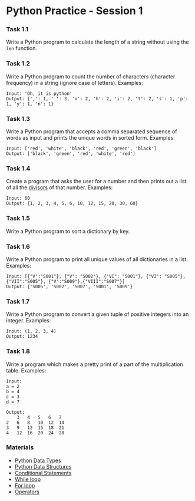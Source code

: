 ﻿# Python Practice - Session 1

### Task 1.1
Write a Python program to calculate the length of a string without using the `len` function.

### Task 1.2
Write a Python program to count the number of characters (character frequency) in a string (ignore case of letters).
Examples:
```
Input: 'Oh, it is python' 
Output: {',': 1, ' ': 3, 'o': 2, 'h': 2, 'i': 2, 't': 2, 's': 1, 'p': 1, 'y': 1, 'n': 1}
```

### Task 1.3
Write a Python program that accepts a comma separated sequence of words as input and prints the unique words in sorted form.
Examples:
```
Input: ['red', 'white', 'black', 'red', 'green', 'black']
Output: ['black', 'green', 'red', 'white', 'red']
```

### Task 1.4
Create a program that asks the user for a number and then prints out a list of all the [divisors](https://en.wikipedia.org/wiki/Divisor) of that number.
Examples:
```
Input: 60
Output: {1, 2, 3, 4, 5, 6, 10, 12, 15, 20, 30, 60}
```

### Task 1.5
Write a Python program to sort a dictionary by key.

### Task 1.6
Write a Python program to print all unique values of all dictionaries in a list.
Examples:
```
Input: [{"V":"S001"}, {"V": "S002"}, {"VI": "S001"}, {"VI": "S005"}, {"VII":"S005"}, {"V":"S009"},{"VIII":"S007"}]
Output: {'S005', 'S002', 'S007', 'S001', 'S009'}
```

### Task 1.7
Write a Python program to convert a given tuple of positive integers into an integer. 
Examples:
```
Input: (1, 2, 3, 4)
Output: 1234
```


### Task 1.8
Write a program which makes a pretty print of a part of the multiplication table.
Examples:
```
Input:
a = 2
b = 4
c = 3
d = 7

Output:
	3	4	5	6	7	
2	6	8	10	12	14	
3	9	12	15	18	21	
4	12	16	20	24	28
```

### Materials
* [Python Data Types](https://realpython.com/python-data-types/)
* [Python Data Structures](https://realpython.com/python-data-structures/)
* [Conditional Statements](https://realpython.com/python-conditional-statements/)
* [While loop](https://realpython.com/python-while-loop/)
* [For loop](https://realpython.com/python-for-loop/)
* [Operators](http://pythonicway.com/python-operators)

